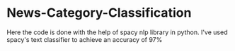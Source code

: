 # News-Category-Classification
Here the code is done with the help of spacy nlp library in python. I've used spacy's text classifier to achieve an accuracy of 97%
